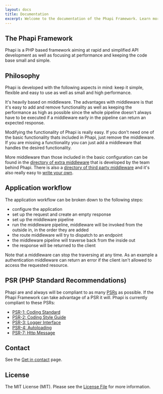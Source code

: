 ```yaml
---
layout: docs
title: Documentation
excerpt: Welcome to the documentation of the Phapi Framework. Learn more about how to configure, use and extend the framework.
---
```


## The Phapi Framework
Phapi is a PHP based framework aiming at rapid and simplified API development as well as focusing at performance and keeping the code base small and simple.

## Philosophy
Phapi is developed with the following aspects in mind: keep it simple, flexible and easy to use as well as small and high performance.

It's heavily based on middleware. The advantages with middleware is that it's easy to add and remove functionality as well as keeping the performance as high as possible since the whole pipeline doesn't always have to be executed if a middleware early in the pipeline can return an expected response.

Modifying the functionality of Phapi is really easy. If you don't need one of the basic functionality thats included in Phapi, just remove the middleware. If you are missing a functionality you can just add a middleware that handles the desired functionality.

More middleware than those included in the basic configuration can be found in the [directory of extra middleware](/docs/middleware/introduction/) that is developed by the team behind Phapi. There is also a [directory of third party middleware](/docs/middleware/introduction/) and it's also really easy to [write your own](/docs/implement/middleware/).

## Application workflow
The application workflow can be broken down to the following steps:

- configure the application
- set up the request and create an empty response
- set up the middleware pipeline
- run the middleware pipeline, middleware will be invoked from the outside in, in the order they are added
- the route middleware will try to dispatch to an endpoint
- the middleware pipeline will traverse back from the inside out
- the response will be returned to the client

Note that a middleware can stop the traversing at any time. As an example a authentication middleware can return an error if the client isn't allowed to access the requested resource.

## PSR (PHP Standard Recommendations)
Phapi are and always will be compliant to as many [PSRs](http://www.php-fig.org/psr/) as possible. If the Phapi Framework can take advantage of a PSR it will. Phapi is currently compliant to these PSRs:

- [PSR-1: Coding Standard](http://www.php-fig.org/psr/psr-1/)
- [PSR-2: Coding Style Guide](http://www.php-fig.org/psr/psr-2/)
- [PSR-3: Logger Interface](http://www.php-fig.org/psr/psr-3/)
- [PSR-4: Autoloading](http://www.php-fig.org/psr/psr-4/)
- [PSR-7: Http Message](http://www.php-fig.org/psr/psr-7/)

## Contact
See the [Get in contact](/contact/) page.

## License
The MIT License (MIT). Please see the [License File](https://github.com/phapi/phapi/blob/master/license.md) for more information.
